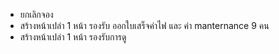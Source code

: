 - ยกเลิกจอง 
- สร้างหน้าเปล่า 1 หน้า รองรับ ออกใบเสร็จค่าไฟ และ ค่า manternance 9 คน
- สร้างหน้าเปล่า 1 หน้า รองรับการดู 